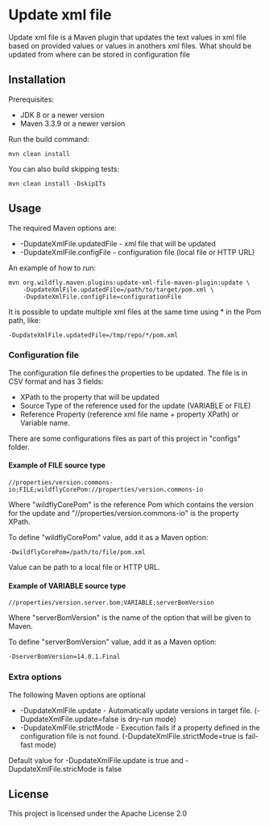 # Update xml file
Update xml file is a Maven plugin that updates the text values in xml file based on provided values or values in anothers xml files.
What should be updated from where can be stored in configuration file


## Installation
Prerequisites:
* JDK 8 or a newer version
* Maven 3.3.9 or a newer version

Run the build command:
```
mvn clean install
```

You can also build skipping tests:
```
mvn clean install -DskipITs
```


## Usage
The required Maven options are:
* -DupdateXmlFile.updatedFile  - xml file that will be updated
* -DupdateXmlFile.configFile - configuration file (local file or HTTP URL)

An example of how to run:
```
mvn org.wildfly.maven.plugins:update-xml-file-maven-plugin:update \
	-DupdateXmlFile.updatedFile=/path/to/target/pom.xml \
	-DupdateXmlFile.configFile=configurationFile
```

It is possible to update multiple xml files at the same time using * in the Pom path, like:
```
-DupdateXmlFile.updatedFile=/tmp/repo/*/pom.xml
```

### Configuration file
The configuration file defines the properties to be updated. The file is in CSV format and has 3 fields:
* XPath to the property that will be updated
* Source Type of the reference used for the update (VARIABLE or FILE)
* Reference Property (reference xml file name + property XPath) or Variable name.

There are some configurations files as part of this project in "configs" folder.


#### Example of FILE source type
```
//properties/version.commons-io;FILE;wildflyCorePom://properties/version.commons-io
```
Where "wildflyCorePom" is the reference Pom which contains the version for the update and "//properties/version.commons-io" is the property XPath.

To define "wildflyCorePom" value, add it as a Maven option:
```
-DwildflyCorePom=/path/to/file/pom.xml
```

Value can be path to a local file or HTTP URL.


#### Example of VARIABLE source type
```
//properties/version.server.bom;VARIABLE;serverBomVersion
```
Where "serverBomVersion" is the name of the option that will be given to Maven.

To define "serverBomVersion" value, add it as a Maven option:
```
-DserverBomVersion=14.0.1.Final
```


### Extra options
The following Maven options are optional
* -DupdateXmlFile.update - Automatically update versions in target file. (-DupdateXmlFile.update=false is dry-run mode)
* -DupdateXmlFile.strictMode - Execution fails if a property defined in the configuration file is not found. (-DupdateXmlFile.strictMode=true is fail-fast mode)

Default value for -DupdateXmlFile.update is true and -DupdateXmlFile.stricMode is false


## License
This project is licensed under the Apache License 2.0
